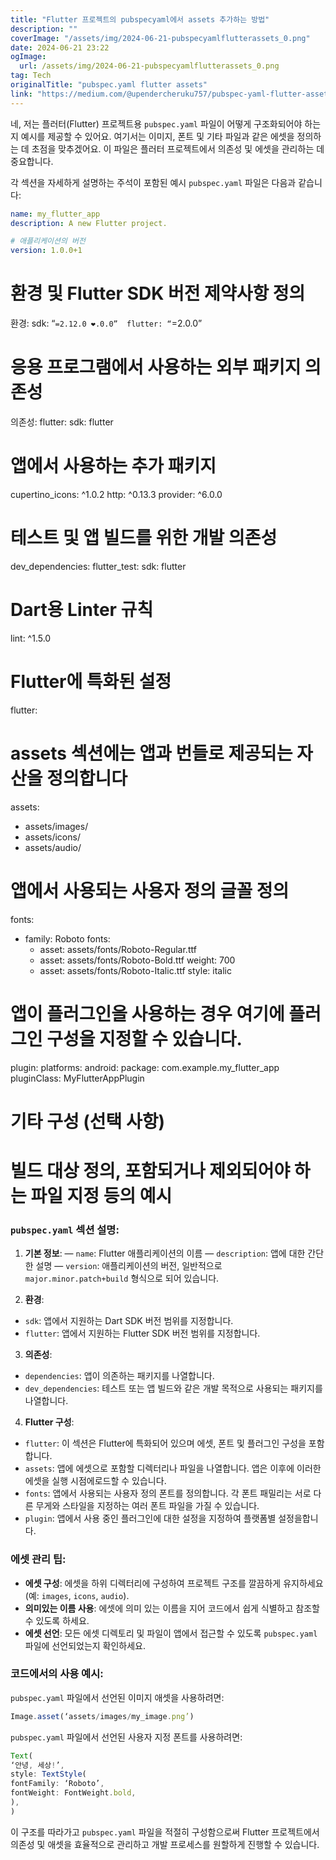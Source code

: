 ```yaml
---
title: "Flutter 프로젝트의 pubspecyaml에서 assets 추가하는 방법"
description: ""
coverImage: "/assets/img/2024-06-21-pubspecyamlflutterassets_0.png"
date: 2024-06-21 23:22
ogImage:
  url: /assets/img/2024-06-21-pubspecyamlflutterassets_0.png
tag: Tech
originalTitle: "pubspec.yaml flutter assets"
link: "https://medium.com/@upendercheruku757/pubspec-yaml-flutter-assets-4d021bc3ff94"
---
```


네, 저는 플러터(Flutter) 프로젝트용 `pubspec.yaml` 파일이 어떻게 구조화되어야 하는지 예시를 제공할 수 있어요. 여기서는 이미지, 폰트 및 기타 파일과 같은 에셋을 정의하는 데 초점을 맞추겠어요. 이 파일은 플러터 프로젝트에서 의존성 및 에셋을 관리하는 데 중요합니다.

각 섹션을 자세하게 설명하는 주석이 포함된 예시 `pubspec.yaml` 파일은 다음과 같습니다:

```yaml
name: my_flutter_app
description: A new Flutter project.

# 애플리케이션의 버전
version: 1.0.0+1
```

<div class="content-ad"></div>

# 환경 및 Flutter SDK 버전 제약사항 정의

환경:
sdk: “`=2.12.0 ❤.0.0” 
  flutter: “`=2.0.0”

# 응용 프로그램에서 사용하는 외부 패키지 의존성

의존성:
flutter:
sdk: flutter

# 앱에서 사용하는 추가 패키지

cupertino_icons: ^1.0.2
http: ^0.13.3
provider: ^6.0.0

# 테스트 및 앱 빌드를 위한 개발 의존성

dev_dependencies:
flutter_test:
sdk: flutter

<div class="content-ad"></div>

# Dart용 Linter 규칙

lint: ^1.5.0

# Flutter에 특화된 설정

flutter:

# assets 섹션에는 앱과 번들로 제공되는 자산을 정의합니다

assets:

- assets/images/
- assets/icons/
- assets/audio/

# 앱에서 사용되는 사용자 정의 글꼴 정의

fonts:

- family: Roboto
  fonts:
  - asset: assets/fonts/Roboto-Regular.ttf
  - asset: assets/fonts/Roboto-Bold.ttf
    weight: 700
  - asset: assets/fonts/Roboto-Italic.ttf
    style: italic

<div class="content-ad"></div>

# 앱이 플러그인을 사용하는 경우 여기에 플러그인 구성을 지정할 수 있습니다.

plugin:
platforms:
android:
package: com.example.my_flutter_app
pluginClass: MyFlutterAppPlugin

# 기타 구성 (선택 사항)

# 빌드 대상 정의, 포함되거나 제외되어야 하는 파일 지정 등의 예시

### `pubspec.yaml` 섹션 설명:

1. **기본 정보**:
   — `name`: Flutter 애플리케이션의 이름
   — `description`: 앱에 대한 간단한 설명
   — `version`: 애플리케이션의 버전, 일반적으로 `major.minor.patch+build` 형식으로 되어 있습니다.

<div class="content-ad"></div>

2. **환경**:

- `sdk`: 앱에서 지원하는 Dart SDK 버전 범위를 지정합니다.
- `flutter`: 앱에서 지원하는 Flutter SDK 버전 범위를 지정합니다.

3. **의존성**:

- `dependencies`: 앱이 의존하는 패키지를 나열합니다.
- `dev_dependencies`: 테스트 또는 앱 빌드와 같은 개발 목적으로 사용되는 패키지를 나열합니다.

4. **Flutter 구성**:

- `flutter`: 이 섹션은 Flutter에 특화되어 있으며 에셋, 폰트 및 플러그인 구성을 포함합니다.
- `assets`: 앱에 에셋으로 포함할 디렉터리나 파일을 나열합니다. 앱은 이후에 이러한 에셋을 실행 시점에로드할 수 있습니다.
- `fonts`: 앱에서 사용되는 사용자 정의 폰트를 정의합니다. 각 폰트 패밀리는 서로 다른 무게와 스타일을 지정하는 여러 폰트 파일을 가질 수 있습니다.
- `plugin`: 앱에서 사용 중인 플러그인에 대한 설정을 지정하여 플랫폼별 설정을합니다.

### 에셋 관리 팁:

- **에셋 구성**: 에셋을 하위 디렉터리에 구성하여 프로젝트 구조를 깔끔하게 유지하세요 (예: `images`, `icons`, `audio`).
- **의미있는 이름 사용**: 에셋에 의미 있는 이름을 지어 코드에서 쉽게 식별하고 참조할 수 있도록 하세요.
- **에셋 선언**: 모든 에셋 디렉토리 및 파일이 앱에서 접근할 수 있도록 `pubspec.yaml` 파일에 선언되었는지 확인하세요.

<div class="content-ad"></div>

### 코드에서의 사용 예시:

`pubspec.yaml` 파일에서 선언된 이미지 애셋을 사용하려면:

```js
Image.asset(‘assets/images/my_image.png’)
```

`pubspec.yaml` 파일에서 선언된 사용자 지정 폰트를 사용하려면:

```js
Text(
‘안녕, 세상!’,
style: TextStyle(
fontFamily: ‘Roboto’,
fontWeight: FontWeight.bold,
),
)
```

이 구조를 따라가고 `pubspec.yaml` 파일을 적절히 구성함으로써 Flutter 프로젝트에서 의존성 및 애셋을 효율적으로 관리하고 개발 프로세스를 원할하게 진행할 수 있습니다.
